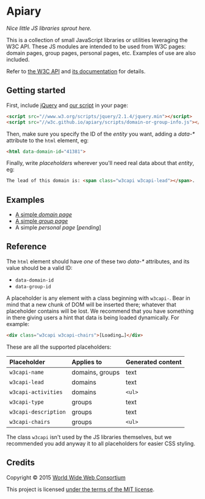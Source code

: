 
# Apiary

*Nice little JS libraries sprout here.*

This is a collection of small JavaScript libraries or utilities leveraging the W3C API.
These JS modules are intended to be used from W3C pages: domain pages, group pages, personal pages, etc.
Examples of use are also included.

Refer to [the W3C API](https://github.com/w3c/w3c-api) and [its documentation](https://api-test.w3.org/doc) for details.

## Getting started

First, include [jQuery](http://jquery.com/) and [our script](script/) in your page:
```html
<script src="//www.w3.org/scripts/jquery/2.1.4/jquery.min"></script>
<script src="//w3c.github.io/apiary/scripts/domain-or-group-info.js"></script>
```

Then, make sure you specify the ID of the *entity* you want, adding a *data-&#42;* attribute to the `html` element, eg:  
```html
<html data-domain-id="41381">
```

Finally, write *placeholders* wherever you'll need real data about that *entity*, eg:  
```html
The lead of this domain is: <span class="w3capi w3capi-lead"></span>.
```

## Examples

* [A simple *domain page*](https://w3c.github.io/apiary/domain.html)
* [A simple *group page*](https://w3c.github.io/apiary/group.html)
* A simple *personal page* [*pending*]

## Reference

The `html` element should have *one* of these two *data-&#42;* attributes, and its value should be a valid ID:
* `data-domain-id`
* `data-group-id`

A placeholder is any element with a class beginning with `w3capi-`.
Bear in mind that a new chunk of DOM will be inserted there; whatever that placeholder contains will be lost.
We recommend that you have something in there giving users a hint that data is being loaded dynamically.
For example:
```html
<div class="w3capi w3capi-chairs">[Loading…]</div>
```

These are all the supported placeholders:

Placeholder          | Applies to      | Generated content
:--------------------|:----------------|:-----------------
`w3capi-name`        | domains, groups | text
`w3capi-lead`        | domains         | text
`w3capi-activities`  | domains         | `<ul>`
`w3capi-type`        | groups          | text
`w3capi-description` | groups          | text
`w3capi-chairs`      | groups          | `<ul>`

The class `w3capi` isn't used by the JS libraries themselves, but we recommended you add anyway it to all placeholders for easier CSS styling.

## Credits

Copyright © 2015 [World Wide Web Consortium](http://www.w3.org/)

This project is licensed [under the terms of the MIT license](LICENSE.md).

